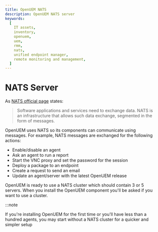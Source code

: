 ```yaml
---
title: OpenUEM NATS
description: OpenUEM NATS server
keywords:
  [
    IT assets,
    inventory,
    openuem,
    uem,
    rmm,
    nats,
    unified endpoint manager,
    remote monitoring and management,
  ]
---
```


# NATS Server

As [NATS official page](https://docs.nats.io/nats-concepts/what-is-nats) states:

> Software applications and services need to exchange data. NATS is an infrastructure that allows such data exchange, segmented in the form of messages.

OpenUEM uses NATS so its components can communicate using messages. For example, NATS messages are exchanged for the following actions:

- Enable/disable an agent
- Ask an agent to run a report
- Start the VNC proxy and set the password for the session
- Deploy a package to an endpoint
- Create a request to send an email
- Update an agent/server with the latest OpenUEM release

OpenUEM is ready to use a NATS cluster which should contain 3 or 5 servers. When you install the OpenUEM component you'll be asked if you want to use a cluster.

:::note

If you're installing OpenUEM for the first time or you'll have less than a hundred agents, you may start without a NATS cluster for a quicker and simpler setup
